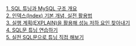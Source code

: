 
[1. SQL 튜닝과 MySQL 구조 개요]()   
[2. 인덱스(Index) 기본 개념, 실전 활용법]()   
[3. 실행 계획(EXPLAIN)을 활용해 성능 저하 요인 찾아내기]()   
[4. SQL문 튜닝 연습하기]()   
[5. 실전 SQL문으로 튜닝 직접 해보기]()   